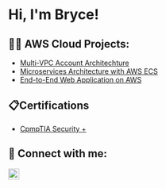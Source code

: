 <h1>Hi, I'm Bryce!
<h2>👨‍💻 AWS Cloud Projects:</h2>

  - [Multi-VPC Account Architechture](https://github.com/brycehallcloud/Multi-VPC-Account-Architecture)
  - [Microservices Architecture with AWS ECS](https://github.com/brycehallcloud/Microservices-Architecture-with-AWS-ECS)
  - [End-to-End Web Application on AWS](https://github.com/brycehallcloud/End-to-End-Web-Application-on-AWS)
 
<h2>📋Certifications</h2>

- [CpmpTIA Security +](https://www.credly.com/badges/02ed2b42-6160-4f55-8047-896fc64d0753/public_url)

<h2> 🤳 Connect with me:</h2>


[<img align="left" alt="JoshMadakor | LinkedIn" width="22px" src="https://cdn.jsdelivr.net/npm/simple-icons@v3/icons/linkedin.svg" />][linkedin]





[linkedin]: https://www.linkedin.com/in/brycehallcloud/

<!--
**joshmadakor1/joshmadakor1** is a ✨ _special_ ✨ repository because its `README.md` (this file) appears on your GitHub profile.

Here are some ideas to get you started:

- 🔭 I’m currently working on ...
- 🌱 I’m currently learning ...
- 👯 I’m looking to collaborate on ...
- 🤔 I’m looking for help with ...
- 💬 Ask me about ...
- 📫 How to reach me: ...
- 😄 Pronouns: ...
- ⚡ Fun fact: ...
-->
